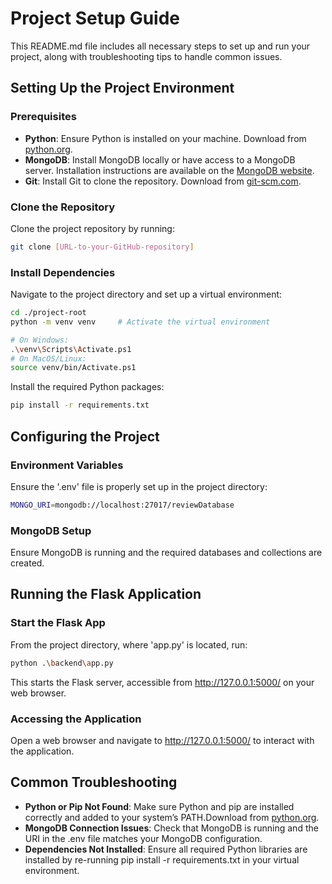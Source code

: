 # Project Setup Guide

This README.md file includes all necessary steps to set up and run your project, along with troubleshooting tips to handle common issues.


## Setting Up the Project Environment

### Prerequisites
- **Python**: Ensure Python is installed on your machine. Download from [python.org](https://www.python.org/downloads/).
- **MongoDB**: Install MongoDB locally or have access to a MongoDB server. Installation instructions are available on the [MongoDB website](https://docs.mongodb.com/manual/installation/).
- **Git**: Install Git to clone the repository. Download from [git-scm.com](https://git-scm.com/downloads).

### Clone the Repository
Clone the project repository by running:
```bash
git clone [URL-to-your-GitHub-repository]
```

### Install Dependencies
Navigate to the project directory and set up a virtual environment:
```bash
cd ./project-root
python -m venv venv     # Activate the virtual environment

# On Windows:
.\venv\Scripts\Activate.ps1
# On MacOS/Linux:
source venv/bin/Activate.ps1
```


Install the required Python packages:
```bash
pip install -r requirements.txt
```

## Configuring the Project


### Environment Variables
Ensure the '.env' file is properly set up in the project directory:
```bash
MONGO_URI=mongodb://localhost:27017/reviewDatabase
```


### MongoDB Setup
Ensure MongoDB is running and the required databases and collections are created.

## Running the Flask Application

### Start the Flask App
From the project directory, where 'app.py' is located, run:
```bash
python .\backend\app.py
```
This starts the Flask server, accessible from http://127.0.0.1:5000/ on your web browser.

### Accessing the Application
Open a web browser and navigate to http://127.0.0.1:5000/ to interact with the application.

## Common Troubleshooting
- **Python or Pip Not Found**: Make sure Python and pip are installed correctly and added to your system’s PATH.Download from [python.org](https://www.python.org/downloads/).
- **MongoDB Connection Issues**: Check that MongoDB is running and the URI in the .env file matches your MongoDB configuration.
- **Dependencies Not Installed**: Ensure all required Python libraries are installed by re-running pip install -r requirements.txt in your virtual environment.
